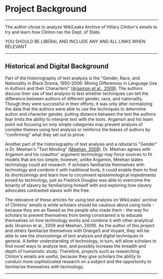 # Project Background

---

The author chose to analyze WikiLeaks Archive of Hillary Clinton's emails to try and learn how Clinton ran the Dept. of State.  

YOU SHOULD BE LIBERAL AND INCLUDE ANY AND ALL LINKS WHEN RELEVANT

---

## Historical and Digital Background

Part of the historiography of text analysis is the "Gender, Race, and Nationality in Black Drama, 1950-2006: Mining Differences in Language Use in Authors and their Characters" [(Argamon et al., 2009)](http://digitalhumanities.org:8081/dhq/vol/3/2/000043/000043.html). The authors discuss their use of text analysis to test whether techniques can tell the difference between authors of different gender, race, and nationality. Though they were successful in their efforts, it was only after normalizing the data that the authors were able to use the techniques to determine author and character gender, putting distance between the text the authors fear limits the ability to interpret text with the tools. Argamon and his team point out focusing on only simple categories may prevent analysis of complex themes using text analysis or reinforce the biases of authors by "confirming" what they set out to prove.

Another part of the historiography of text analysis and a rebutal to "Gender" is Dr. Meehan's "Text Minding"  [(Meehan, 2009)](http://digitalhumanities.org:8081/dhq/vol/3/2/000045/000045.html). Dr. Meehan agrees with Argamon and his coauthor' argument technology may force sources to fit models that are too simple; however, unlike Argamon, Meehan states technology could aid research. If scholars familiarize themselves with technology and combine it with traditional tools, it could enable them to find its shortcomings and learn how to circumvent epistemological impediments posed by technology, just as Fredrick Douglas was able to overcome the binarity of slavery by familiarizing himself with and exploring how slavery advocates contrasted slaves with the free. 

The relevance of these articles for using text analysis on WikiLeaks' archive of Clintons' emails is while scholars should be cautious about using tools - because they are as flawed as the people who made them  - the way for scholars to prevent themselves from being constrained is to educate themselves on how technology works and combine it with other analytical aids (Aramon et al., 2009 and Meehan, 2009). As the author of this project and others  familiarize themselves with Orange3 and Voyant, they will be able to see the shorcomings of text analysis and digital techniques in general. A better understanding of technology, in turn, will allow scholars to find novel ways to analyze text, and possibly increase the breadth and depth of humanistic study. Therefore, projects such as researching Clinton's emails are useful, because they give scholars the ability to conduct more sophisticated research on a subject and the opportunity to familiarize themselves with technology. 


---


